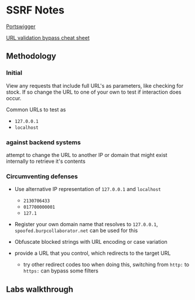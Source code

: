 # SSRF Notes

[Portswigger](https://portswigger.net/web-security/ssrf)

[URL validation bypass cheat sheet](https://portswigger.net/web-security/ssrf/url-validation-bypass-cheat-sheet)

## Methodology

### Initial

View any requests that include full URL's as parameters, like checking for stock. If so change the URL to one of your own to test if interaction does occur.

Common URLs to test as

- `127.0.0.1`
- `localhost`

### against backend systems

attempt to change the URL to another IP or domain that might exist internally to retrieve it's contents

### Circumventing defenses

- Use alternative IP representation of `127.0.0.1` and `localhost`
  - `2130706433`
  - `017700000001`
  - `127.1`

- Register your own domain name that resolves to `127.0.0.1`, `spoofed.burpcollaborator.net` can be used for this
- Obfuscate blocked strings with URL encoding or case variation
- provide a URL that you control, which redirects to the target URL
  - try other redirect codes too when doing this, switching from `http:` to `https:` can bypass some filters

## Labs walkthrough
